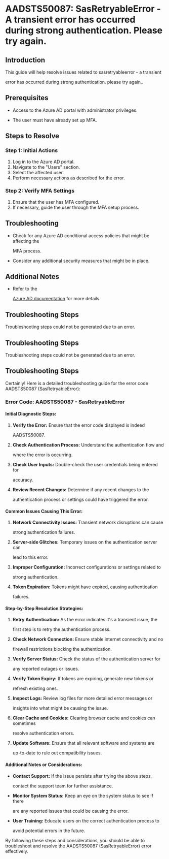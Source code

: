 
# AADSTS50087: SasRetryableError - A transient error has occurred during strong authentication. Please try again.


## Introduction

This guide will help resolve issues related to sasretryableerror - a transient

error has occurred during strong authentication. please try again..


## Prerequisites


* Access to the Azure AD portal with administrator privileges.

* The user must have already set up MFA.


## Steps to Resolve


### Step 1: Initial Actions

1. Log in to the Azure AD portal.
2. Navigate to the "Users" section.
3. Select the affected user.
4. Perform necessary actions as described for the error.


### Step 2: Verify MFA Settings

1. Ensure that the user has MFA configured.
2. If necessary, guide the user through the MFA setup process.


## Troubleshooting


* Check for any Azure AD conditional access policies that might be affecting the

  MFA process.

* Consider any additional security measures that might be in place.


## Additional Notes


* Refer to the

  [Azure AD 
documentation](https://learn.microsoft.com/en-us/azure/active-directory/)
  for more details.


## Troubleshooting Steps

Troubleshooting steps could not be generated due to an error.


## Troubleshooting Steps

Troubleshooting steps could not be generated due to an error.


## Troubleshooting Steps

Certainly! Here is a detailed troubleshooting guide for the error code
AADSTS50087 (SasRetryableError):


### Error Code: AADSTS50087 - SasRetryableError


#### Initial Diagnostic Steps:

1. **Verify the Error:** Ensure that the error code displayed is indeed

   AADSTS50087.
2. **Check Authentication Process:** Understand the authentication flow and

   where the error is occurring.
3. **Check User Inputs:** Double-check the user credentials being entered for

   accuracy.
4. **Review Recent Changes:** Determine if any recent changes to the

   authentication process or settings could have triggered the error.


#### Common Issues Causing This Error:

1. **Network Connectivity Issues:** Transient network disruptions can cause

   strong authentication failures.
2. **Server-side Glitches:** Temporary issues on the authentication server can

   lead to this error.
3. **Improper Configuration:** Incorrect configurations or settings related to

   strong authentication.
4. **Token Expiration:** Tokens might have expired, causing authentication

   failures.


#### Step-by-Step Resolution Strategies:

1. **Retry Authentication:** As the error indicates it's a transient issue, the

   first step is to retry the authentication process.
2. **Check Network Connection:** Ensure stable internet connectivity and no

   firewall restrictions blocking the authentication.
3. **Verify Server Status:** Check the status of the authentication server for

   any reported outages or issues.
4. **Verify Token Expiry:** If tokens are expiring, generate new tokens or

   refresh existing ones.
5. **Inspect Logs:** Review log files for more detailed error messages or

   insights into what might be causing the issue.
6. **Clear Cache and Cookies:** Clearing browser cache and cookies can sometimes

   resolve authentication errors.
7. **Update Software:** Ensure that all relevant software and systems are

   up-to-date to rule out compatibility issues.


#### Additional Notes or Considerations:


* **Contact Support:** If the issue persists after trying the above steps,

  contact the support team for further assistance.

* **Monitor System Status:** Keep an eye on the system status to see if there

  are any reported issues that could be causing the error.

* **User Training:** Educate users on the correct authentication process to

  avoid potential errors in the future.

By following these steps and considerations, you should be able to troubleshoot
and resolve the AADSTS50087 (SasRetryableError) error effectively.